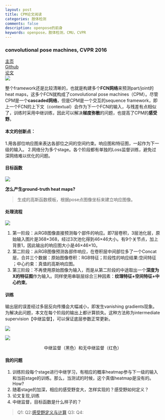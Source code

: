 ```yaml
---
layout: post
title: CPM论文阅读
categories: 肢体检测
comments: false
description: openpose的前身
keywords: openpose，肢体检测，CMU，CVPR
---
```

### convolutional pose machines, CVPR 2016
[主页](http://pearl.vasc.ri.cmu.edu/cpm/index.html)<br>
[Github](https://github.com/shihenw/convolutional-pose-machines-release)<br>
[论文](https://arxiv.org/abs/1602.00134)<br>
![](http://p5iojc2zy.bkt.clouddn.com/_posts/_image/2018-03-14-15-14-21.jpg)

整个framework还是比较清晰的，也就是构建多个**FCN网络**来预测part/joint的heat maps，这多个FCN就构成了convolutional pose machines（CPM）。尽管CPM是一个**cascaded网络**，但是CPM是一个交互的sequence framework，即上一个FCN的上下文（contextual）会作为下一个FCN的输入，与残差有点相似了，训练时采用中继训练，因此可以解决**梯度弥散**的问题，也提高了CPM的**感受野**。
#### 本文的创新点： 
1.用各部位响应图来表达各部位之间的空间约束。响应图和特征图，一起作为下一级的输入。 
2.网络分为多个stage。各个阶段都有单独的Loss监督训练，避免过深网络难以优化的问题。 

#### 目标函数

![](http://p5iojc2zy.bkt.clouddn.com/_posts/_image/2018-03-14-22-45-14.jpg)

**怎么产生ground-truth heat maps?**
>生成的高斯函数模板，根据pose点图像坐标来建立响应图像。

#### 处理流程


![](http://p5iojc2zy.bkt.clouddn.com/_posts/_image/2018-03-14-20-29-34.jpg)

1. 第一阶段：从RGB图像直接预测每个部件的响应。即7层卷积，3层池化层，原始输入图片是368×368，经过3次池化得到46×46大小。有9个关节点，加上背景1，因此输出的响应图大小是46×46×10。<br>
2. 第二阶段：从RGB图像预测各部件响应，在卷积层中间部位多了一个Concat层，合并三个数据：原始图像卷积：RGB特征；阶段性的响应结果:空间特征 ；中心约束：真值的高斯响应图。  
3. 第三阶段：不再使用原始图像为输入，而是从第二阶段的中途取出一个**深度为X的特征图**作为输入。同样使用串联层综合三种因素：**纹理特征+空间特征+中心约束**。   

#### 训练
输出层的误差经过多层反向传播会大幅减小，即发生vanishing gradients现象。为解决此问题，本文在每个阶段的输出上都计算损失。这种方法称为intermediate supervision【中继监督】，可以保证底层参数正常更新。 

![](http://p5iojc2zy.bkt.clouddn.com/_posts/_image/2018-03-14-20-29-52.jpg)

![](http://p5iojc2zy.bkt.clouddn.com/_posts/_image/2018-03-14-20-34-28.jpg)  
<center>中继监督（黑色）和无中继监督（红色）</center>

#### 我的问题
1. 训练阶段每个stage进行中继学习，有相应的概率heatmap参与下一级的输入和当前stage的训练。那么，当测试的时候，这个真值heatmap是没有的。How? <br>
2. 随着stage的加深，相应的感受野变大，怎样实现的？感受野如何定义？<br>
3. 论文复现,训练 <br>
4. 中继监督，目标函数是什么样子的？<br>
> Q1: 
> Q2:[感受野定义与计算]()
> Q3:
> Q4: